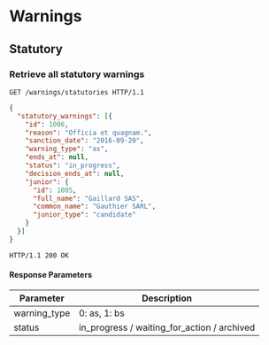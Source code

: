 # Warnings
## Statutory
### Retrieve all statutory warnings

```http
GET /warnings/statutories HTTP/1.1
```

```json
{
  "statutory_warnings": [{
    "id": 1006,
    "reason": "Officia et quagnam.",
    "sanction_date": "2016-09-20",
    "warning_type": "as",
    "ends_at": null,
    "status": "in_progress",
    "decision_ends_at": null,
    "junior": {
      "id": 1005,
      "full_name": "Gaillard SAS",
      "common_name": "Gauthier SARL",
      "junior_type": "candidate"
    }
  }]
}

```

```http
HTTP/1.1 200 OK
```

#### Response Parameters

Parameter               | Description
----------------------- | ------
warning_type            | 0: as, 1: bs
status                  | in_progress / waiting_for_action / archived
